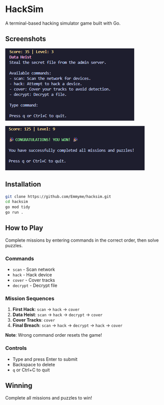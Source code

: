 # HackSim

A terminal-based hacking simulator game built with Go.

## Screenshots

![HackSim Mission](assets/image1.png)

![HackSim Won](assets/image2.png)

## Installation

```bash
git clone https://github.com/Emmyme/hacksim.git
cd hacksim
go mod tidy
go run .
```

## How to Play

Complete missions by entering commands in the correct order, then solve puzzles.

### Commands
- `scan` - Scan network
- `hack` - Hack device  
- `cover` - Cover tracks
- `decrypt` - Decrypt file

### Mission Sequences
1. **First Hack**: `scan` → `hack` → `cover`
2. **Data Heist**: `scan` → `hack` → `decrypt` → `cover`  
3. **Cover Tracks**: `cover`
4. **Final Breach**: `scan` → `hack` → `decrypt` → `hack` → `cover` 

**Note**: Wrong command order resets the game!

### Controls
- Type and press Enter to submit
- Backspace to delete
- `q` or Ctrl+C to quit

## Winning

Complete all missions and puzzles to win!
